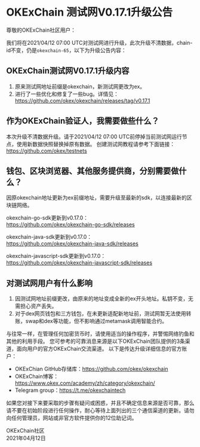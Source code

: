 
# OKExChain 测试网V0.17.1升级公告


尊敬的OKExChain社区用户：

我们将在2021/04/12 07:00 UTC对测试网进行升级，此次升级不清数据，chain-id不变，仍是`okexchain-65`，以下为升级公告内容：

## OKExChain测试网V0.17.1升级内容
1. 原来测试网地址前缀是okexchain，新测试网更改为ex。
2. 进行了一些优化和修复了一些bug。详情见：https://github.com/okex/okexchain/releases/tag/v0.17.1


## 作为OKExChain验证人，我需要做些什么？
本次升级不清数据升级。请于2021/04/12 07:00 UTC前停掉当前测试网运行节点，使用新数据快照替换掉原有数据。
创建测试网教程请参考下面链接：
https://github.com/okex/testnets

## 钱包、区块浏览器、其他服务提供商，分别需要做什么？
因原okexchain地址更新为ex前缀地址，需要升级至最新的sdk，以连接最新的区块链网络。

okexchain-go-sdk更新到v0.17.0：  
https://github.com/okex/okexchain-go-sdk/releases

okexchain-java-sdk更新到v0.17.0：  
https://github.com/okex/okexchain-java-sdk/releases

okexchain-javascript-sdk更新到v0.17.0：  
https://github.com/okex/okexchain-javascript-sdk/releases

## 对测试网用户有什么影响
1. 因测试网地址前缀更改，由原来的地址变成全新的ex开头地址。私钥不变，无需担心资产丢失。  
2. 对于dex网页钱包和三方钱包，在未更新适配新地址前，测试网暂无法使用转账，swap和dex等功能，但不影响通过metamask调用智能合约。



与往常一样，在管理任何加密货币时，请使用适当的操作程序，并警惕网络钓鱼和其他的利用手段。
您可参考的可靠消息来源是以下OKExChain团队提供的3条渠道，面向用户的官方OKExChain交流渠道。
以下是传达升级详细信息的官方账户：
- OKExChian GitHub存储库：https://github.com/okex/okexchain
- OKExChain博客：https://www.okex.com/academy/zh/category/okexchain/
- Telegram group：https://t.me/okexchaintech 

如果您对接下来要采取的步骤有疑问或困惑，并且不确定信息来源是否可靠，那么请不要在初始阶段进行任何操作，耐心等待上面列出的三个通信渠道的更新。请勿向任何管理员，网站或非官方软件提供你的12位助记词。  


OKExChain社区  
2021年04月12日






